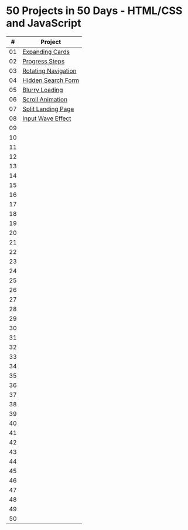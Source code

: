 # 50 Projects in 50 Days - HTML/CSS and JavaScript

|  #  | Project |
| :-: | ------- |
| 01  | [Expanding Cards](https://github.com/hipp0campus/50projects50days/tree/master/01_expanding_cards) |
| 02  | [Progress Steps](https://github.com/hipp0campus/50projects50days/tree/master/02_progress_steps) |
| 03  | [Rotating Navigation](https://github.com/hipp0campus/50projects50days/tree/master/03_rotating_navigation) |
| 04  | [Hidden Search Form](https://github.com/hipp0campus/50projects50days/tree/master/04_hidden_search_form) |
| 05  | [Blurry Loading](https://github.com/hipp0campus/50projects50days/tree/master/05_blurry_loading) |
| 06  | [Scroll Animation](https://github.com/hipp0campus/50projects50days/tree/master/06_scroll_animation) |
| 07  | [Split Landing Page](https://github.com/hipp0campus/50projects50days/tree/master/07_split_landing_page) |
| 08  | [Input Wave Effect](https://github.com/hipp0campus/50projects50days/tree/master/08_input_wave_effect) |
| 09  |  |
| 10  |  |
| 11  |  |
| 12  |  |
| 13  |  |
| 14  |  |
| 15  |  |
| 16  |  |
| 17  |  |
| 18  |  |
| 19  |  |
| 20  |  |
| 21  |  |
| 22  |  |
| 23  |  |
| 24  |  |
| 25  |  |
| 26  |  |
| 27  |  |
| 28  |  |
| 29  |  |
| 30  |  |
| 31  |  |
| 32  |  |
| 33  |  |
| 34  |  |
| 35  |  |
| 36  |  |
| 37  |  |
| 38  |  |
| 39  |  |
| 40  |  |
| 41  |  |
| 42  |  |
| 43  |  |
| 44  |  |
| 45  |  |
| 46  |  |
| 47  |  |
| 48  |  |
| 49  |  |
| 50  |  |
